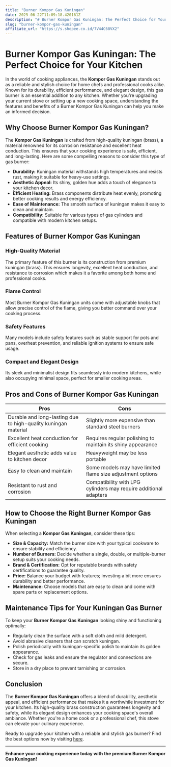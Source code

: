 ```yaml
---
title: "Burner Kompor Gas Kuningan"
date: 2025-06-22T11:09:18.420161Z
description: "# Burner Kompor Gas Kuningan: The Perfect Choice for Your Kitchen..."
slug: "burner-kompor-gas-kuningan"
affiliate_url: "https://s.shopee.co.id/7V44C68VX2"
---
```

# Burner Kompor Gas Kuningan: The Perfect Choice for Your Kitchen

In the world of cooking appliances, the **Kompor Gas Kuningan** stands out as a reliable and stylish choice for home chefs and professional cooks alike. Known for its durability, efficient performance, and elegant design, this gas burner is an essential addition to any kitchen. Whether you're upgrading your current stove or setting up a new cooking space, understanding the features and benefits of a Burner Kompor Gas Kuningan can help you make an informed decision.

## Why Choose Burner Kompor Gas Kuningan?

The **Kompor Gas Kuningan** is crafted from high-quality kuningan (brass), a material renowned for its corrosion resistance and excellent heat conduction. This ensures that your cooking experience is safe, efficient, and long-lasting. Here are some compelling reasons to consider this type of gas burner:

- **Durability:** Kuningan material withstands high temperatures and resists rust, making it suitable for heavy-use settings.
- **Aesthetic Appeal:** Its shiny, golden hue adds a touch of elegance to your kitchen decor.
- **Efficient Heating:** Brass components distribute heat evenly, promoting better cooking results and energy efficiency.
- **Ease of Maintenance:** The smooth surface of kuningan makes it easy to clean and maintain.
- **Compatibility:** Suitable for various types of gas cylinders and compatible with modern kitchen setups.

## Features of Burner Kompor Gas Kuningan

### High-Quality Material

The primary feature of this burner is its construction from premium kuningan (brass). This ensures longevity, excellent heat conduction, and resistance to corrosion which makes it a favorite among both home and professional cooks.

### Flame Control

Most Burner Kompor Gas Kuningan units come with adjustable knobs that allow precise control of the flame, giving you better command over your cooking process.

### Safety Features

Many models include safety features such as stable support for pots and pans, overheat prevention, and reliable ignition systems to ensure safe usage.

### Compact and Elegant Design

Its sleek and minimalist design fits seamlessly into modern kitchens, while also occupying minimal space, perfect for smaller cooking areas.

## Pros and Cons of Burner Kompor Gas Kuningan

| **Pros** | **Cons** |
|------------|--------------|
| Durable and long-lasting due to high-quality kuningan material | Slightly more expensive than standard steel burners |
| Excellent heat conduction for efficient cooking | Requires regular polishing to maintain its shiny appearance |
| Elegant aesthetic adds value to kitchen decor | Heavyweight may be less portable |
| Easy to clean and maintain | Some models may have limited flame size adjustment options |
| Resistant to rust and corrosion | Compatibility with LPG cylinders may require additional adapters |

## How to Choose the Right Burner Kompor Gas Kuningan

When selecting a **Kompor Gas Kuningan**, consider these tips:

- **Size & Capacity:** Match the burner size with your typical cookware to ensure stability and efficiency.
- **Number of Burners:** Decide whether a single, double, or multiple-burner setup suits your cooking needs.
- **Brand & Certification:** Opt for reputable brands with safety certifications to guarantee quality.
- **Price:** Balance your budget with features; investing a bit more ensures durability and better performance.
- **Maintenance:** Choose models that are easy to clean and come with spare parts or replacement options.

## Maintenance Tips for Your Kuningan Gas Burner

To keep your **Burner Kompor Gas Kuningan** looking shiny and functioning optimally:

- Regularly clean the surface with a soft cloth and mild detergent.
- Avoid abrasive cleaners that can scratch kuningan.
- Polish periodically with kuningan-specific polish to maintain its golden appearance.
- Check for gas leaks and ensure the regulator and connections are secure.
- Store in a dry place to prevent tarnishing or corrosion.

## Conclusion

The **Burner Kompor Gas Kuningan** offers a blend of durability, aesthetic appeal, and efficient performance that makes it a worthwhile investment for your kitchen. Its high-quality brass construction guarantees longevity and safety, while its elegant design enhances your cooking space's overall ambiance. Whether you're a home cook or a professional chef, this stove can elevate your culinary experience.

Ready to upgrade your kitchen with a reliable and stylish gas burner? Find the best options now by visiting [here](https://s.shopee.co.id/7V44C68VX2).

---

**Enhance your cooking experience today with the premium Burner Kompor Gas Kuningan!**